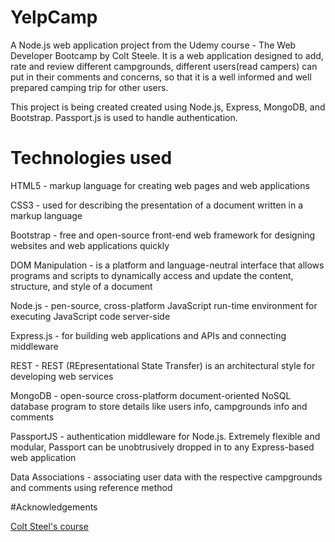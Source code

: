 # YelpCamp
A Node.js web application project from the Udemy course - The Web Developer Bootcamp by Colt Steele. It is a web application designed to add, rate and review different campgrounds, different users(read campers) can put in their comments and concerns, so that it is a well informed and well prepared camping trip for other users.

This project is being created created using Node.js, Express, MongoDB, and Bootstrap. Passport.js is used to handle authentication.
# Technologies used
HTML5 - markup language for creating web pages and web applications

CSS3 - used for describing the presentation of a document written in a markup language

Bootstrap - free and open-source front-end web framework for designing websites and web applications quickly


DOM Manipulation - is a platform and language-neutral interface that allows programs and scripts to dynamically access and update the content, structure, and style of a document

Node.js - pen-source, cross-platform JavaScript run-time environment for executing JavaScript code server-side

Express.js - for building web applications and APIs and connecting middleware

REST - REST (REpresentational State Transfer) is an architectural style for developing web services

MongoDB - open-source cross-platform document-oriented NoSQL database program to store details like users info, campgrounds info and comments

PassportJS - authentication middleware for Node.js. Extremely flexible and modular, Passport can be unobtrusively dropped in to any Express-based web application

Data Associations - associating user data with the respective campgrounds and comments using reference method

#Acknowledgements

[Colt Steel's course](https://github.com/3ein39/YelpCamp#:~:text=Acknowledgements-,Colt%20Steel%27s%20course,-About)
